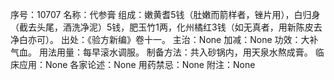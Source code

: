 序号：10707
名称：代参膏
组成：嫩黄耆5钱（肚嫩而箭样者，锉片用），白归身（截去头尾，酒洗净泥）5钱，肥玉竹1两，化州橘红3钱（如无真者，用新陈皮去净白亦可）。
出处：《验方新编》卷十一。
主治：None
加减：None
功效：大补气血。
用法用量：每早滚水调服。
制备方法：共入砂锅内，用天泉水熬成膏。
临床应用：None
各家论述：None
用药禁忌：None
附注：None
